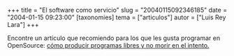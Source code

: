 +++
title = "El software como servicio"
slug = "20040115092346185"
date = "2004-01-15 09:23:00"
[taxonomies]
tema = ["articulos"]
autor = ["Luis Rey Lara"]
+++

Encontre un artículo que recomiendo para los que les gusta programar en
OpenSource: [cómo producir programas libres y no morir en el
intento.](http://sinetgy.org/~jgb/articulos/software-servicio/)

